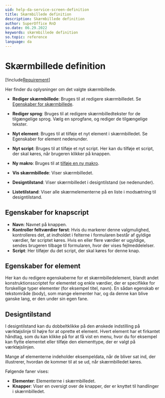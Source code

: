 ```yaml
---
uid: help-da-service-screen-definition
title: Skærmbillede definition
description: Skærmbillede definition
author: SuperOffice RnD
so.date: 06.29.2022
keywords: skærmbillede definition
so.topic: reference
language: da
---
```


# Skærmbillede definition

[!include[Requirement](../../../learn/includes/req-expander-services.md)]

Her finder du oplysninger om det valgte skærmbillede.

* **Rediger skærmbillede**: Bruges til at redigere skærmbilledet. Se [Egenskaber for skærmbillede][1].

* **Rediger sprog**: Bruges til at redigere skærmbilledtekster for de tilgængelige sprog. Vælg en sprogfane, og rediger de tilgængelige tekster.

* **Nyt element**: Bruges til at tilføje et nyt element i skærmbilledet. Se Egenskaber for element nedenunder.

* **Nyt script**: Bruges til at tilføje et nyt script. Her kan du tilføje et script, der skal køres, når brugeren klikker på knappen.

* **Ny makro**: Bruges til at [tilføje en ny makro][5].

* **Vis skærmbillede**: Viser skærmbilledet.

* **Designtilstand**: Viser skærmbilledet i designtilstand (se nedenunder).

* **Listetilstand**: Viser alle skærmelementerne på en liste i modsætning til designtilstand.

## Egenskaber for knapscript

* **Navn**: Navnet på knappen.
* **Kontroller feltværdier først**: Hvis du markerer denne valgmulighed, kontrolleres det, at indholdet i felterne i formularen består af gyldige værdier, før scriptet køres. Hvis en eller flere værdier er ugyldige, sendes brugeren tilbage til formularen, hvor der vises fejlmeddelelser.
* **Script**: Her tilføjer du det script, der skal køres for denne knap.

## Egenskaber for element

Her kan du redigere egenskaberne for et skærmbilledelement, blandt andet konstruktionsscriptet for elementet og enkle værdier, der er specifikke for forskellige typer elementer (for eksempel titel, navn). En sådan egenskab er tekstområde (body), som mange elementer har, og da denne kan blive ganske lang, er den under sin egen fane.

## Designtilstand

I designtilstand kan du dobbeltklikke på den ønskede indstilling på værktøjslinje til højre for at oprette et element. Hvert element har et firkantet håndtag, som du kan klikke på for at få vist en menu, hvor du for eksempel kan flytte elementet eller tilføje den elementtype, der er valgt på værktøjslinjen.

Mange af elementerne indeholder eksempeldata, når de bliver sat ind, der illustrerer, hvordan de kommer til at se ud, når skærmbilledet køres.

 Følgende faner vises:

* **Elementer**: Elementerne i skærmbilledet.
* **Knapper**: Viser en oversigt over de knapper, der er knyttet til handlinger i skærmbilledet.

<!-- Referenced links -->
[1]: screen-properties.md
[5]: ../../../automation/crmscript/learn/create-macro.md

<!-- Referenced images -->
